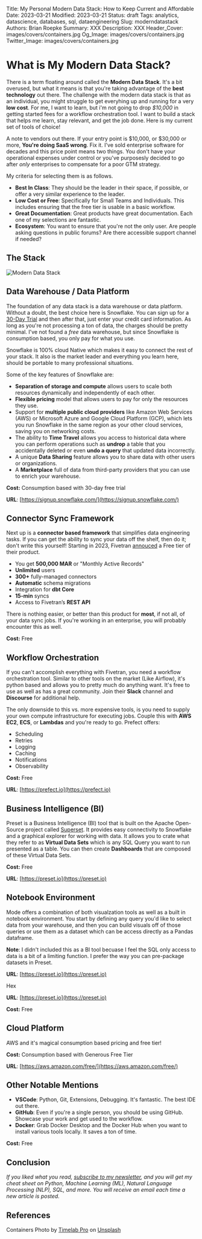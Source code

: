 Title: My Personal Modern Data Stack: How to Keep Current and Affordable
Date: 2023-03-21
Modified: 2023-03-21
Status: draft
Tags: analytics, datascience, databases, sql, dataengineering
Slug: moderndatastack
Authors: Brian Roepke
Summary: XXX
Description: XXX
Header_Cover: images/covers/containers.jpg
Og_Image: images/covers/containers.jpg
Twitter_Image: images/covers/containers.jpg

# What is My Modern Data Stack?

There is a term floating around called the **Modern Data Stack**.  It's a bit overused, but what it means is that you're taking advantage of the **best technology** out there.  The challenge with the modern data stack is that as an individual, you might struggle to get everyhing up and running for a very **low cost**.  For me, I want to learn, but i'm not going to drop *$10,000* in getting started fees for a workflow orchestration tool. I want to build a stack that helps me learn, stay relevant, and get the job done. Here is my current set of tools of choice! 

A note to vendors out there.  If your entry point is $10,000, or $30,000 or more, **You're doing SaaS wrong**.  Fix it.  I've sold enterprise software for decades and this price point means two things.  You don't have your operational expenses under control or you've purposesly decided to go after *only* enterprises to compensate for a poor GTM strategy.  

My criteria for selecting them is as follows.

* **Best In Class**: They should be the leader in their space, if possible, or offer a very similar experience to the leader.
* **Low Cost or Free**: Specifically for Small Teams and Individuals.  This includes ensuring that the free tier is usable in a basic workflow.
* **Great Documentation**: Great products have great documentation.  Each one of my selections are fantastic.
* **Ecosystem**: You want to ensure that you're not the only user. Are people asking questions in public forums? Are there accessible support channel if needed? 

## The Stack

![Modern Data Stack]({static}../../images/posts/moderndatastack_logos.png)

## Data Warehouse / Data Platform

The foundation of any data stack is a data warehouse or data platform.  Without a doubt, the best choice here is Snowflake.  You can sign up for a [30-Day Trial](https://signup.snowflake.com/) and then after that, just enter your credit card information.  As long as you're not processing a ton of data, the charges should be pretty minimal.  I've not found a *free* data warehouse, but since Snowflake is consumption based, you only pay for what you use.  

Snowflake is 100% cloud Native which makes it easy to connect the rest of your stack.  It also is the market leader and everything you learn here, should be portable to many professional situations.

Some of the key features of Snowflake are:

* **Separation of storage and compute** allows users to scale both resources dynamically and independently of each other.
* **Flexible pricing** model that allows users to pay for only the resources they use.
* Support for **multiple public cloud providers** like Amazon Web Services (AWS) or Microsoft Azure and Google Cloud Platform (GCP), which lets you run Snowflake in the same region as your other cloud services, saving you on networking costs.
* The ability to **Time Travel** allows you access to historical data where you can perform operations such as **undrop** a table that you accidentally deleted or even **undo a query** that updated data incorrectly.
* A unique **Data Sharing** feature allows you to share data with other users or organizations.
* A **Marketplace** full of data from third-party providers that you can use to enrich your warehouse.

**Cost:** Consumption based with 30-day free trial

**URL**: [https://signup.snowflake.com/](https://signup.snowflake.com/)

## Connector Sync Framework

Next up is a **connector based framework** that simplifies data engineering tasks.  If you can get the ability to sync your data off the shelf, then do it; don't write this yourself! Starting in 2023, Fivetran [annouced](https://fivetran.com/docs/getting-started/consumption-based-pricing/2023-cbp-faq) a Free tier of their product.

* You get **500,000 MAR** or "Monthly Active Records"
* **Unlimited** users
* **300+** fully-managed connectors
* **Automatic** schema migrations
* Integration for **dbt Core**
* **15-min** syncs
* Access to Fivetran’s **REST API**

There is nothing easier, or better than this product for **most**, if not all, of your data sync jobs.  If you're working in an enterprise, you will probably encounter this as well. 

**Cost:** Free

## Workflow Orchestration

If you can't accomplish everything with Fivetran, you need a workflow orchestration tool.  Similar to other tools on the market (Like Airflow), it's python based and allows you to pretty much do anything want.  It's free to use as well as has a great community.  Join their **Slack** channel and **Discourse** for additional help.

The only downside to this vs. more expensive tools, is you need to supply your own compute infrastructure for executing jobs.  Couple this with **AWS EC2**, **ECS**, or **Lambdas** and you're ready to go.  Prefect offers:

* Scheduling
* Retries
* Logging
* Caching
* Notifications
* Observability

**Cost:** Free

**URL**: [https://prefect.io](https://prefect.io)

## Business Intelligence (BI)

Preset is a Business Intelligence (BI) tool that is built on the Apache Open-Source project called [Superset](https://superset.apache.org).  It provides easy connectivity to Snowflake and a graphical explorer for working with data.  It allows you to crate what they refer to as **Virtual Data Sets** which is any SQL Query you want to run presented as a table.  You can then create **Dashboards** that are composed of these Virtual Data Sets.

**Cost:** Free

**URL**: [https://preset.io](https://preset.io)

## Notebook Environment

Mode offers a combination of both visualzation tools as well as a built in notebook environment.  You start by defining any query you'd like to select data from your warehouse, and then you can build visuals off of those queries or use them as a dataset which can be access directly as a Pandas dataframe.

**Note**: I didn't included this as a BI tool becuase I feel the SQL only access to data is a bit of a limiting function.  I prefer the way you can pre-package datasets in Preset.

**URL**: [https://preset.io](https://preset.io)

Hex

**URL**: [https://preset.io](https://preset.io)

**Cost:** Free

## Cloud Platform

AWS and it's magical consumption based pricing and free tier!

**Cost:** Consumption based with Generous Free Tier

**URL**: [https://aws.amazon.com/free/](https://aws.amazon.com/free/)

## Other Notable Mentions

* **VSCode**: Python, Git, Extensions, Debugging.  It's fantastic.  The best IDE out there.
* **GitHub**: Even if you're a single person, you should be using GitHub. Showcase your work and get used to the workflow.
* **Docker**: Grab Docker Desktop and the Docker Hub when you want to install various tools locally.  It saves a ton of time.

**Cost:** Free

## Conclusion

*If you liked what you read, [subscribe to my newsletter](https://campaign.dataknowsall.com/subscribe), and you will get my cheat sheet on Python, Machine Learning (ML), Natural Language Processing (NLP), SQL, and more. You will receive an email each time a new article is posted.*

## References

Containers Photo by <a href="https://unsplash.com/it/@timelabpro?utm_source=unsplash&utm_medium=referral&utm_content=creditCopyText">Timelab Pro</a> on <a href="https://unsplash.com/photos/sWOvgOOFk1g?utm_source=unsplash&utm_medium=referral&utm_content=creditCopyText">Unsplash</a>
  
  
  